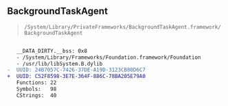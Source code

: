 ## BackgroundTaskAgent

> `/System/Library/PrivateFrameworks/BackgroundTaskAgent.framework/BackgroundTaskAgent`

```diff

   __DATA_DIRTY.__bss: 0x8
   - /System/Library/Frameworks/Foundation.framework/Foundation
   - /usr/lib/libSystem.B.dylib
-  UUID: 24B7057C-7426-37DE-A19D-3123CB80D6C7
+  UUID: C52F8598-3E7E-364F-886C-78BA205E79A0
   Functions: 22
   Symbols:   98
   CStrings:  40

```
